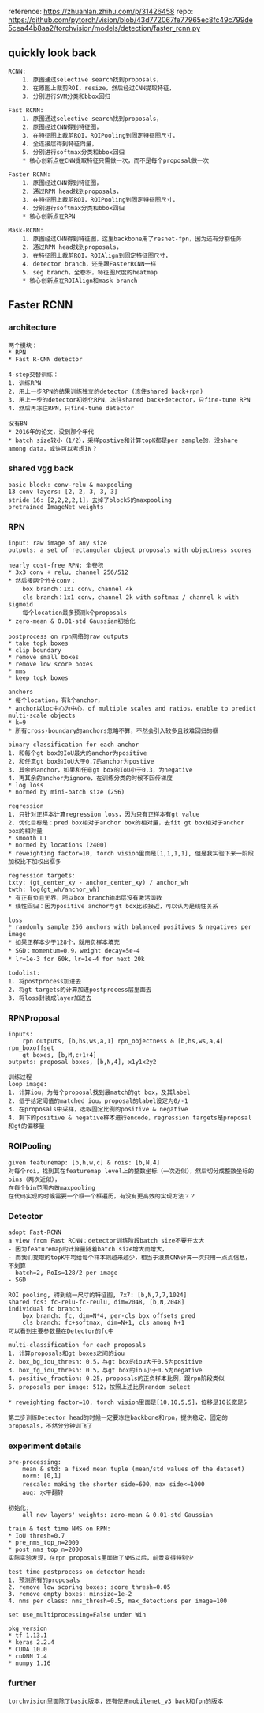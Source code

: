 reference: https://zhuanlan.zhihu.com/p/31426458
repo: https://github.com/pytorch/vision/blob/43d772067fe77965ec8fc49c799de5cea44b8aa2/torchvision/models/detection/faster_rcnn.py

## quickly look back
    RCNN: 
        1. 原图通过selective search找到proposals，
        2. 在原图上裁剪ROI，resize，然后经过CNN提取特征，
        3. 分别进行SVM分类和bbox回归

    Fast RCNN: 
        1. 原图通过selective search找到proposals，
        2. 原图经过CNN得到特征图，
        3. 在特征图上裁剪ROI，ROIPooling到固定特征图尺寸，
        4. 全连接层得到特征向量，
        5. 分别进行softmax分类和bbox回归
        * 核心创新点在CNN提取特征只需做一次，而不是每个proposal做一次

    Faster RCNN: 
        1. 原图经过CNN得到特征图，
        2. 通过RPN head找到proposals，
        3. 在特征图上裁剪ROI，ROIPooling到固定特征图尺寸，
        4. 分别进行softmax分类和bbox回归
        * 核心创新点在RPN

    Mask-RCNN:
        1. 原图经过CNN得到特征图，这里backbone用了resnet-fpn，因为还有分割任务
        2. 通过RPN head找到proposals，
        3. 在特征图上裁剪ROI，ROIAlign到固定特征图尺寸，
        4. detector branch，还是跟FasterRCNN一样
        5. seg branch，全卷积，特征图尺度的heatmap
        * 核心创新点在ROIAlign和mask branch


## Faster RCNN

### architecture
    两个模块：
    * RPN
    * Fast R-CNN detector

    4-step交替训练：
    1. 训练RPN
    2. 用上一步RPN的结果训练独立的detector (冻住shared back+rpn)
    3. 用上一步的detector初始化RPN，冻住shared back+detector，只fine-tune RPN
    4. 然后再冻住RPN，只fine-tune detector

    没有BN
    * 2016年的论文，没到那个年代
    * batch size较小（1/2），采样postive和计算topK都是per sample的，没share among data，或许可以考虑IN？


### shared vgg back
    basic block: conv-relu & maxpooling
    13 conv layers: [2, 2, 3, 3, 3]
    stride 16: [2,2,2,2,1]，去掉了block5的maxpooling
    pretrained ImageNet weights


### RPN
    input: raw image of any size
    outputs: a set of rectangular object proposals with objectness scores

    nearly cost-free RPN: 全卷积
    * 3x3 conv + relu, channel 256/512
    * 然后接两个分支conv：
        box branch：1x1 conv，channel 4k
        cls branch：1x1 conv，channel 2k with softmax / channel k with sigmoid
        每个location最多预测k个proposals
    * zero-mean & 0.01-std Gaussian初始化

    postprocess on rpn网络的raw outputs
    * take topk boxes
    * clip boundary
    * remove small boxes
    * remove low score boxes
    * nms
    * keep topk boxes

    anchors
    * 每个location，有k个anchor，
    * anchor以loc中心为中心，of multiple scales and ratios，enable to predict multi-scale objects
    * k=9
    * 所有cross-boundary的anchors忽略不算，不然会引入较多且较难回归的框

    binary classification for each anchor
    1. 和每个gt box的IoU最大的anchor为positive
    2. 和任意gt box的IoU大于0.7的anchor为postive
    3. 其余的anchor，如果和任意gt box的IoU小于0.3，为negative
    4. 再其余的anchor为ignore，在训练分类的时候不回传梯度
    * log loss
    * normed by mini-batch size (256)

    regression
    1. 只针对正样本计算regression loss，因为只有正样本有gt value
    2. 优化目标是：pred box相对于anchor box的相对量，去fit gt box相对于anchor box的相对量
    * smooth L1
    * normed by locations (2400)
    * reweighting factor=10, torch vision里面是[1,1,1,1], 但是我实验下来一阶段加权比不加权出框多

    regression targets:
    txty: (gt_center_xy - anchor_center_xy) / anchor_wh
    twth: log(gt_wh/anchor_wh)
    * 有正有负且无界，所以box branch输出层没有激活函数
    * 线性回归：因为positive anchor与gt box比较接近，可以认为是线性关系

    loss
    * randomly sample 256 anchors with balanced positives & negatives per image
    * 如果正样本少于128个，就用负样本填充
    * SGD：momentum=0.9，weight decay=5e-4
    * lr=1e-3 for 60k，lr=1e-4 for next 20k

    todolist:
    1. 将postprocess加进去
    2. 将gt targets的计算加进postprocess层里面去
    3. 将loss封装成layer加进去


### RPNProposal
    inputs: 
        rpn outputs, [b,hs,ws,a,1] rpn_objectness & [b,hs,ws,a,4] rpn_boxoffset 
        gt boxes, [b,M,c+1+4]
    outputs: proposal boxes, [b,N,4], x1y1x2y2

    训练过程
    loop image: 
    1. 计算iou，为每个proposal找到最match的gt box，及其label
    2. 低于给定阈值的matched iou，proposal的label设定为0/-1
    3. 在proposals中采样，选取固定比例的positive & negative
    4. 剩下的positive & negative样本进行encode，regression targets是proposal和gt的偏移量


### ROIPooling
    given featuremap: [b,h,w,c] & rois: [b,N,4]
    对每个roi，找到其在featuremap level上的整数坐标（一次近似），然后切分成整数坐标的bins（两次近似），
    在每个bin范围内做maxpooling
    在代码实现的时候需要一个框一个框遍历，有没有更高效的实现方法？？


### Detector
    adopt Fast-RCNN
    a view from Fast RCNN：detector训练阶段batch size不要开太大
    - 因为featuremap的计算量随着batch size增大而增大，
    - 而我们提取的topK平均给每个样本则越来越少，相当于浪费CNN计算一次只用一点点信息，不划算
    - batch=2, RoIs=128/2 per image
    - SGD

    ROI pooling, 得到统一尺寸的特征图, 7x7: [b,N,7,7,1024]
    shared fcs: fc-relu-fc-reulu, dim=2048, [b,N,2048]
    individual fc branch:
        box branch: fc, dim=N*4, per-cls box offsets pred
        cls branch: fc+softmax, dim=N+1, cls among N+1
    可以看到主要参数量在Detector的fc中

    multi-classification for each proposals
    1. 计算proposals和gt boxes之间的iou
    2. box_bg_iou_thresh: 0.5，与gt box的iou大于0.5为positive
    3. box_fg_iou_thresh: 0.5，与gt box的iou小于0.5为negative
    4. positive_fraction: 0.25，proposals的正负样本比例，跟rpn阶段类似
    5. proposals per image: 512，按照上述比例random select

    * reweighting factor=10, torch vision里面是[10,10,5,5]，位移是10长宽是5

    第二步训练Detector head的时候一定要冻住backbone和rpn，提供稳定、固定的proposals，不然分分钟训飞了



### experiment details
    pre-processing: 
        mean & std: a fixed mean tuple (mean/std values of the dataset)
        norm: [0,1]
        rescale: making the shorter side=600，max side<=1000
        aug: 水平翻转

    初始化: 
        all new layers' weights: zero-mean & 0.01-std Gaussian

    train & test time NMS on RPN: 
    * IoU thresh=0.7
    * pre_nms_top_n=2000
    * post_nms_top_n=2000
    实际实验发现，在rpn proposals里面做了NMS以后，前景变得特别少

    test time postprocess on detector head:
    1. 预测所有的proposals
    2. remove low scoring boxes: score_thresh=0.05
    3. remove empty boxes: minsize=1e-2
    4. nms per class: nms_thresh=0.5, max_detections per image=100

    set use_multiprocessing=False under Win

    pkg version
    * tf 1.13.1
    * keras 2.2.4
    * CUDA 10.0
    * cuDNN 7.4
    * numpy 1.16


### further
    torchvision里面除了basic版本，还有使用mobilenet_v3 back和fpn的版本




















